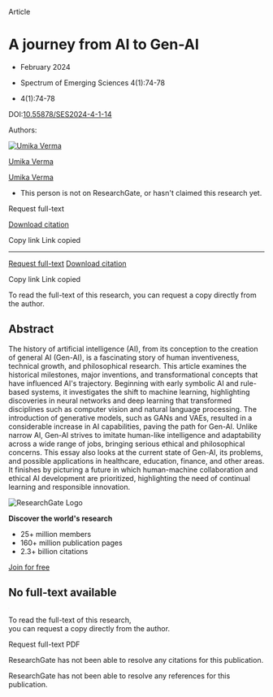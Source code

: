 Article

A journey from AI to Gen-AI
===========================

*   February 2024
*   Spectrum of Emerging Sciences 4(1):74-78

*   4(1):74-78

DOI:[10.55878/SES2024-4-1-14](http://dx.doi.org/10.55878/SES2024-4-1-14)

Authors:

[![Umika Verma](https://c5.rgstatic.net/m/448675030402/images/icons/icons/author-avatar.svg)](scientific-contributions/Umika-Verma-2287592096)

[Umika Verma](scientific-contributions/Umika-Verma-2287592096)

[Umika Verma](scientific-contributions/Umika-Verma-2287592096)

*   This person is not on ResearchGate, or hasn't claimed this research yet.
    

Request full-text

[Download citation](https://www.researchgate.net/publication/382451475_A_journey_from_AI_to_Gen-AI/citation/download)

Copy link Link copied

* * *

[Request full-text](https://www.researchgate.net/lite.research.ResearchResourcesSummary.requestFulltext.html?publicationUid=382451475&ev=su_requestFulltext)
[Download citation](https://www.researchgate.net/publication/382451475_A_journey_from_AI_to_Gen-AI/citation/download)

Copy link Link copied

To read the full-text of this research, you can request a copy directly from the author.

Abstract
--------

The history of artificial intelligence (AI), from its conception to the creation of general AI (Gen-AI), is a fascinating story of human inventiveness, technical growth, and philosophical research. This article examines the historical milestones, major inventions, and transformational concepts that have influenced AI's trajectory. Beginning with early symbolic AI and rule-based systems, it investigates the shift to machine learning, highlighting discoveries in neural networks and deep learning that transformed disciplines such as computer vision and natural language processing. The introduction of generative models, such as GANs and VAEs, resulted in a considerable increase in AI capabilities, paving the path for Gen-AI. Unlike narrow AI, Gen-AI strives to imitate human-like intelligence and adaptability across a wide range of jobs, bringing serious ethical and philosophical concerns. This essay also looks at the current state of Gen-AI, its problems, and possible applications in healthcare, education, finance, and other areas. It finishes by picturing a future in which human-machine collaboration and ethical AI development are prioritized, highlighting the need of continual learning and responsible innovation.

 ![ResearchGate Logo](https://www.researchgate.net/publication/images/icons/svgicons/researchgate-logo-white.svg)

**Discover the world's research**

*   25+ million members
*   160+ million publication pages
*   2.3+ billion citations

[Join for free](signup.SignUp.html)

No full-text available
----------------------

![Request Full-text Paper PDF](data:image/png;base64,iVBORw0KGgoAAAANSUhEUgAAAAEAAAABCAYAAAAfFcSJAAAADUlEQVR42mN89OjNfwAJDwOxHEacwgAAAABJRU5ErkJggg==)

To read the full-text of this research,  
you can request a copy directly from the author.

Request full-text PDF

ResearchGate has not been able to resolve any citations for this publication.

ResearchGate has not been able to resolve any references for this publication.